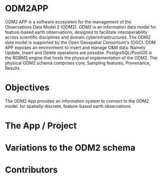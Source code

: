 # ODM2APP
ODM2 APP is a software ecosystem for the management of the Observations Data Model 2 (ODM2).
ODM2 is an information data model for feature-based earth observations, designed to facilitate interoperability across scientific disciplines and domain cyberinfrastructures. The ODM2 data model is supported by the Open Geospatial Consortium's (OGC).
ODM APP exposes an environment to insert and manage O&M data. Namely Update, Insert and Delete operations are possible. PostgreSQL/PostGIS is the RDBMS engine that hosts the physical implementation of the ODM2. The physical ODM2 schema comprises core, Sampling features, Provenance, Results.
# Objectives
The ODM2 App provides an information system to connect to the ODM2 model.  for spatially-discrete, feature-based earth observations.
# The App / Project
# Variations to the ODM2 schema
# Contributors
